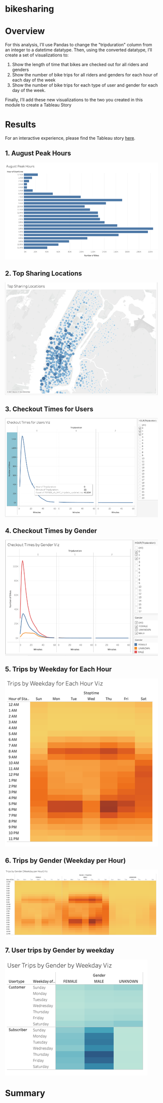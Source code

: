 # bikesharing

# Overview
For this analysis, I’ll use Pandas to change the "tripduration" column from an integer to a datetime datatype. Then, using the converted datatype, I’ll create a set of visualizations to:

1. Show the length of time that bikes are checked out for all riders and genders
2. Show the number of bike trips for all riders and genders for each hour of each day of the week
3. Show the number of bike trips for each type of user and gender for each day of the week.

Finally, I’ll add these new visualizations to the two you created in this module to create a Tableau Story

# Results
For an interactive experience, please find the Tableau story [here](https://public.tableau.com/profile/giang.nguyen5384#!/vizhome/challenge_16212028461750/NYCCitibike).

## 1. August Peak Hours
![alt text](/images/August_Peak_Hours.png)



## 2. Top Sharing Locations
![alt text](/images/Top_Sharing_Location.png)


## 3. Checkout Times for Users
![alt text](/images/Checkout_Times_for_Users.png)


## 4. Checkout Times by Gender
![alt text](/images/Checkout_Times_by_Gender.png)


## 5. Trips by Weekday for Each Hour
![alt text](/images/Trips_by_Weekday_for_Each_Hour.png)


## 6. Trips by Gender (Weekday per Hour)
![alt text](/images/Trips_by_Gender.png)


## 7. User trips by Gender by weekday
![alt text](/images/Trips_by_Gender_by_Weekday.png)


# Summary

